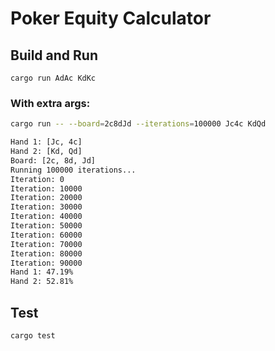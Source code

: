 # Poker Equity Calculator

## Build and Run

```
cargo run AdAc KdKc
```

### With extra args:
```bash
cargo run -- --board=2c8dJd --iterations=100000 Jc4c KdQd

Hand 1: [Jc, 4c]
Hand 2: [Kd, Qd]
Board: [2c, 8d, Jd]
Running 100000 iterations...
Iteration: 0
Iteration: 10000
Iteration: 20000
Iteration: 30000
Iteration: 40000
Iteration: 50000
Iteration: 60000
Iteration: 70000
Iteration: 80000
Iteration: 90000
Hand 1: 47.19%
Hand 2: 52.81%
```

## Test
```
cargo test
```


